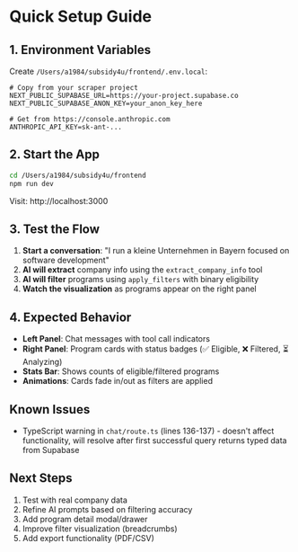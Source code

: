 # Quick Setup Guide

## 1. Environment Variables

Create `/Users/a1984/subsidy4u/frontend/.env.local`:

```env
# Copy from your scraper project
NEXT_PUBLIC_SUPABASE_URL=https://your-project.supabase.co
NEXT_PUBLIC_SUPABASE_ANON_KEY=your_anon_key_here

# Get from https://console.anthropic.com
ANTHROPIC_API_KEY=sk-ant-...
```

## 2. Start the App

```bash
cd /Users/a1984/subsidy4u/frontend
npm run dev
```

Visit: http://localhost:3000

## 3. Test the Flow

1. **Start a conversation**: "I run a kleine Unternehmen in Bayern focused on software development"
2. **AI will extract** company info using the `extract_company_info` tool
3. **AI will filter** programs using `apply_filters` with binary eligibility
4. **Watch the visualization** as programs appear on the right panel

## 4. Expected Behavior

- **Left Panel**: Chat messages with tool call indicators
- **Right Panel**: Program cards with status badges (✅ Eligible, ❌ Filtered, ⏳ Analyzing)
- **Stats Bar**: Shows counts of eligible/filtered programs
- **Animations**: Cards fade in/out as filters are applied

## Known Issues

- TypeScript warning in `chat/route.ts` (lines 136-137) - doesn't affect functionality, will resolve after first successful query returns typed data from Supabase

## Next Steps

1. Test with real company data
2. Refine AI prompts based on filtering accuracy
3. Add program detail modal/drawer
4. Improve filter visualization (breadcrumbs)
5. Add export functionality (PDF/CSV)
